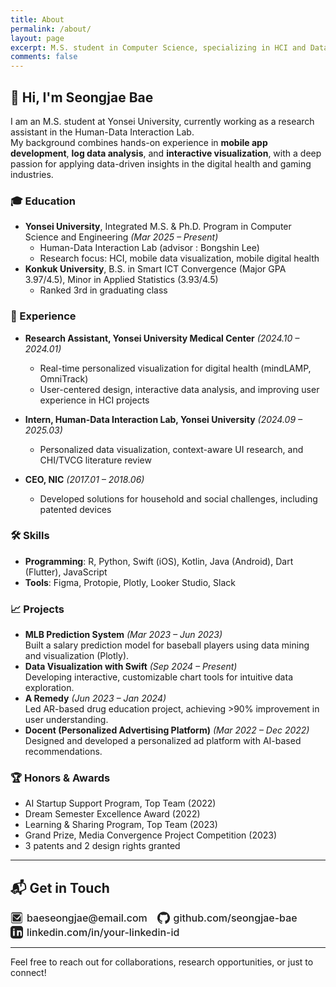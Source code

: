 ```yaml
---
title: About
permalink: /about/
layout: page
excerpt: M.S. student in Computer Science, specializing in HCI and Data Visualization. Passionate about mobile health, interactive visualization, and uncovering insights from data.
comments: false
---
```


## 👋 Hi, I'm Seongjae Bae

I am an M.S. student at Yonsei University, currently working as a research assistant in the Human-Data Interaction Lab.  
My background combines hands-on experience in **mobile app development**, **log data analysis**, and **interactive visualization**, with a deep passion for applying data-driven insights in the digital health and gaming industries.

### 🎓 Education
- **Yonsei University**, Integrated M.S. & Ph.D. Program in Computer Science and Engineering *(Mar 2025 – Present)*  
  - Human-Data Interaction Lab  (advisor : Bongshin Lee)
  - Research focus: HCI, mobile data visualization, mobile digital health
- **Konkuk University**, B.S. in Smart ICT Convergence (Major GPA 3.97/4.5), Minor in Applied Statistics (3.93/4.5)
  - Ranked 3rd in graduating class

### 💼 Experience
- **Research Assistant, Yonsei University Medical Center** *(2024.10 – 2024.01)*  
  - Real-time personalized visualization for digital health (mindLAMP, OmniTrack)
  - User-centered design, interactive data analysis, and improving user experience in HCI projects

- **Intern, Human-Data Interaction Lab, Yonsei University** *(2024.09 – 2025.03)*  
  - Personalized data visualization, context-aware UI research, and CHI/TVCG literature review

- **CEO, NIC** *(2017.01 – 2018.06)*  
  - Developed solutions for household and social challenges, including patented devices

### 🛠️ Skills
- **Programming**: R, Python, Swift (iOS), Kotlin, Java (Android), Dart (Flutter), JavaScript
- **Tools**: Figma, Protopie, Plotly, Looker Studio, Slack

### 📈 Projects
- **MLB Prediction System** *(Mar 2023 – Jun 2023)*  
  Built a salary prediction model for baseball players using data mining and visualization (Plotly).
- **Data Visualization with Swift** *(Sep 2024 – Present)*  
  Developing interactive, customizable chart tools for intuitive data exploration.
- **A Remedy** *(Jun 2023 – Jan 2024)*  
  Led AR-based drug education project, achieving >90% improvement in user understanding.
- **Docent (Personalized Advertising Platform)** *(Mar 2022 – Dec 2022)*  
  Designed and developed a personalized ad platform with AI-based recommendations.

### 🏆 Honors & Awards
- AI Startup Support Program, Top Team (2022)
- Dream Semester Excellence Award (2022)
- Learning & Sharing Program, Top Team (2023)
- Grand Prize, Media Convergence Project Competition (2023)
- 3 patents and 2 design rights granted

---

## 📬 Get in Touch

<a href="mailto:jae7151@yonsei.ac.kr" target="_blank" class="icon-link">
  <span class="icon-wrap">
    <svg class="contact-svg" width="20" height="20" viewBox="0 0 24 24" fill="currentColor" aria-hidden="true">
      <path d="M1.5 4A2.5 2.5 0 0 1 4 1.5h16A2.5 2.5 0 0 1 22.5 4v16a2.5 2.5 0 0 1-2.5 2.5H4A2.5 2.5 0 0 1 1.5 20V4Zm1 .5v15A1.5 1.5 0 0 0 4 21h16a1.5 1.5 0 0 0 1.5-1.5v-15A1.5 1.5 0 0 0 20 3.5H4A1.5 1.5 0 0 0 2.5 4.5Zm1.915 1.165A1 1 0 0 1 5.793 5h12.414a1 1 0 0 1 .707 1.707l-6.207 6.207a1 1 0 0 1-1.414 0L3.707 6.707A1 1 0 0 1 4.415 5.665ZM4 7.414 10.793 14.207a3 3 0 0 0 4.414 0L20 7.414V18a1 1 0 0 1-1 1H5a1 1 0 0 1-1-1V7.414Z"/>
    </svg>
    baeseongjae@email.com
  </span>
</a>
&nbsp;&nbsp;
<a href="https://github.com/DinggiDing" target="_blank" class="icon-link">
  <span class="icon-wrap">
    <svg class="contact-svg" width="20" height="20" viewBox="0 0 24 24" fill="currentColor" aria-hidden="true">
      <path d="M12 0.297C5.375 0.297 0 5.672 0 12.297C0 17.5 3.438 21.855 8.207 23.385C8.805 23.477 9.025 23.145 9.025 22.852C9.025 22.594 9.016 21.872 9.011 20.872C5.672 21.622 4.967 19.44 4.967 19.44C4.422 18.093 3.633 17.722 3.633 17.722C2.546 17.006 3.719 17.022 3.719 17.022C4.922 17.111 5.555 18.266 5.555 18.266C6.639 20.144 8.424 19.648 9.12 19.356C9.22 18.586 9.516 18.062 9.845 17.773C7.17 17.484 4.344 16.436 4.344 11.707C4.344 10.374 4.807 9.296 5.601 8.466C5.477 8.173 5.089 6.911 5.723 5.297C5.723 5.297 6.745 4.977 9.004 6.635C9.996 6.363 11.061 6.226 12.121 6.222C13.182 6.226 14.246 6.363 15.24 6.635C17.496 4.977 18.516 5.297 18.516 5.297C19.153 6.911 18.765 8.173 18.641 8.466C19.437 9.296 19.898 10.374 19.898 11.707C19.898 16.448 17.066 17.48 14.385 17.765C14.801 18.127 15.182 18.83 15.182 19.881C15.182 21.368 15.17 22.539 15.17 22.852C15.17 23.149 15.389 23.484 15.996 23.385C20.763 21.854 24.201 17.499 24.201 12.297C24.201 5.672 18.627 0.297 12 0.297Z"/>
    </svg>
    github.com/seongjae-bae
  </span>
</a>
&nbsp;&nbsp;
<a href="https://linkedin.com/in/seongjaebae" target="_blank" class="icon-link">
  <span class="icon-wrap">
    <svg class="contact-svg" width="20" height="20" viewBox="0 0 24 24" fill="currentColor" aria-hidden="true">
      <path d="M19 0h-14c-2.762 0-5 2.238-5 5v14c0 2.762 2.238 5 5 5h14c2.762 0 5-2.238 5-5v-14c0-2.762-2.238-5-5-5zm-11 19h-3v-10h3v10zm-1.5-11.3c-.966 0-1.5-.642-1.5-1.445 0-.818.548-1.446 1.537-1.446.988 0 1.5.627 1.5 1.446 0 .803-.512 1.445-1.492 1.445zm15.5 11.3h-3v-5.604c0-1.334-.472-2.247-1.651-2.247-.899 0-1.434.611-1.669 1.202-.086.209-.108.5-.108.792v5.857h-3s.039-9.504 0-10.5h3v1.491c.396-.613 1.106-1.487 2.693-1.487 1.965 0 3.437 1.278 3.437 4.027v6.469z"/>
    </svg>
    linkedin.com/in/your-linkedin-id
  </span>
</a>

<style>
.icon-link {
  text-decoration: none;
}
.icon-wrap {
  color: #222; /* 라이트모드: 검정 */
  font-weight: 500;
  font-size: 16px;
  display: inline-flex;
  align-items: center;
}
.contact-svg {
  margin-right: 6px;
  vertical-align: middle;
  transition: color 0.2s;
}
@media (prefers-color-scheme: dark) {
  .icon-wrap {
    color: #fff;  /* 다크모드: 흰색 */
  }
}
</style>
---

Feel free to reach out for collaborations, research opportunities, or just to connect!